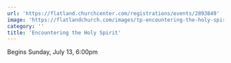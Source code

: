```yaml
---
url: 'https://flatland.churchcenter.com/registrations/events/2893849'
image: 'https://flatlandchurch.com/images/tp-encountering-the-holy-spirit.png'
category: ''
title: 'Encountering the Holy Spirit'
---
```


Begins Sunday, July 13, 6:00pm
